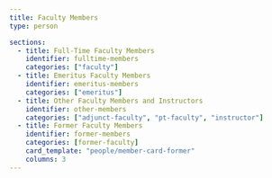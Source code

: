 ```yaml
---
title: Faculty Members
type: person

sections:
  - title: Full-Time Faculty Members
    identifier: fulltime-members
    categories: ["faculty"]
  - title: Emeritus Faculty Members
    identifier: emeritus-members
    categories: ["emeritus"]
  - title: Other Faculty Members and Instructors
    identifier: other-members
    categories: ["adjunct-faculty", "pt-faculty", "instructor"]
  - title: Former Faculty Members
    identifier: former-members
    categories: [former-faculty]
    card_template: "people/member-card-former"
    columns: 3
---
```

